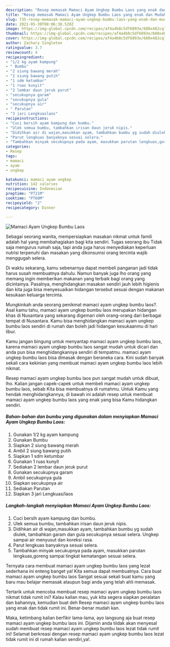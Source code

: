 ```yaml
---
description: "Resep memasak Mamaci Ayam Ungkep Bumbu Laos yang enak dan Mudah Dibuat"
title: "Resep memasak Mamaci Ayam Ungkep Bumbu Laos yang enak dan Mudah Dibuat"
slug: 735-resep-memasak-mamaci-ayam-ungkep-bumbu-laos-yang-enak-dan-mudah-dibuat
date: 2021-05-30T08:06:38.520Z
image: https://img-global.cpcdn.com/recipes/af4a4b8c5df6893e/680x482cq70/mamaci-ayam-ungkep-bumbu-laos-foto-resep-utama.jpg
thumbnail: https://img-global.cpcdn.com/recipes/af4a4b8c5df6893e/680x482cq70/mamaci-ayam-ungkep-bumbu-laos-foto-resep-utama.jpg
cover: https://img-global.cpcdn.com/recipes/af4a4b8c5df6893e/680x482cq70/mamaci-ayam-ungkep-bumbu-laos-foto-resep-utama.jpg
author: Zachary Singleton
ratingvalue: 3.7
reviewcount: 4
recipeingredient:
- "1/2 kg ayam kampung"
- " Bumbu"
- "2 siung bawang merah"
- "2 siung bawang putih"
- "1 sdm ketumbar"
- "1 ruas kunyit"
- "2 lembar daun jeruk purut"
- "secukupnya garam"
- "secukupnya gula"
- "secukupnya air"
- " Parutan"
- "3 jari Lengkuaslaos"
recipeinstructions:
- "Cuci bersih ayam kampung dan bumbu."
- "Ulek semua bumbu, tambahkan irisan daun jeruk nipis."
- "Didihkan air di wajan,masukkan ayam, tambahkan bumbu yg sudah diulek, tambahkan garam dan gula secukupnya sesuai selera. Ungkep sampai air menyusut dan koreksi rasa."
- "Parut lengkuas banyaknya sesuai selera."
- "Tambahkan minyak secukupnya pada ayam, masukkan parutan lengkuas,goreng sampai tingkat kematangan sesuai selera."
categories:
- Resep
tags:
- mamaci
- ayam
- ungkep

katakunci: mamaci ayam ungkep 
nutrition: 142 calories
recipecuisine: Indonesian
preptime: "PT21M"
cooktime: "PT60M"
recipeyield: "2"
recipecategory: Dinner

---
```



![Mamaci Ayam Ungkep Bumbu Laos](https://img-global.cpcdn.com/recipes/af4a4b8c5df6893e/680x482cq70/mamaci-ayam-ungkep-bumbu-laos-foto-resep-utama.jpg)

Sebagai seorang wanita, mempersiapkan masakan nikmat untuk famili adalah hal yang membahagiakan bagi kita sendiri. Tugas seorang ibu Tidak saja mengurus rumah saja, tapi anda juga harus menyediakan keperluan nutrisi terpenuhi dan masakan yang dikonsumsi orang tercinta wajib menggugah selera.

Di waktu  sekarang, kamu sebenarnya dapat membeli panganan jadi tidak harus susah membuatnya dahulu. Namun banyak juga lho orang yang memang ingin memberikan makanan yang terbaik bagi orang yang dicintainya. Pasalnya, menghidangkan masakan sendiri jauh lebih higienis dan kita juga bisa menyesuaikan hidangan tersebut sesuai dengan makanan kesukaan keluarga tercinta. 



Mungkinkah anda seorang penikmat mamaci ayam ungkep bumbu laos?. Asal kamu tahu, mamaci ayam ungkep bumbu laos merupakan hidangan khas di Nusantara yang sekarang digemari oleh orang-orang dari berbagai tempat di Nusantara. Kamu bisa menghidangkan mamaci ayam ungkep bumbu laos sendiri di rumah dan boleh jadi hidangan kesukaanmu di hari libur.

Kamu jangan bingung untuk menyantap mamaci ayam ungkep bumbu laos, karena mamaci ayam ungkep bumbu laos sangat mudah untuk dicari dan anda pun bisa menghidangkannya sendiri di tempatmu. mamaci ayam ungkep bumbu laos bisa dimasak dengan beraneka cara. Kini sudah banyak sekali cara kekinian yang membuat mamaci ayam ungkep bumbu laos lebih nikmat.

Resep mamaci ayam ungkep bumbu laos pun sangat mudah untuk dibuat, lho. Kalian jangan capek-capek untuk membeli mamaci ayam ungkep bumbu laos, sebab Kita bisa membuatnya di rumahmu. Untuk Kamu yang hendak menghidangkannya, di bawah ini adalah resep untuk membuat mamaci ayam ungkep bumbu laos yang enak yang bisa Kamu hidangkan sendiri.

<!--inarticleads1-->

##### Bahan-bahan dan bumbu yang digunakan dalam menyiapkan Mamaci Ayam Ungkep Bumbu Laos:

1. Gunakan 1/2 kg ayam kampung
1. Gunakan  Bumbu
1. Siapkan 2 siung bawang merah
1. Ambil 2 siung bawang putih
1. Siapkan 1 sdm ketumbar
1. Gunakan 1 ruas kunyit
1. Sediakan 2 lembar daun jeruk purut
1. Gunakan secukupnya garam
1. Ambil secukupnya gula
1. Siapkan secukupnya air
1. Sediakan  Parutan
1. Siapkan 3 jari Lengkuas/laos




<!--inarticleads2-->

##### Langkah-langkah menyiapkan Mamaci Ayam Ungkep Bumbu Laos:

1. Cuci bersih ayam kampung dan bumbu.
1. Ulek semua bumbu, tambahkan irisan daun jeruk nipis.
1. Didihkan air di wajan,masukkan ayam, tambahkan bumbu yg sudah diulek, tambahkan garam dan gula secukupnya sesuai selera. Ungkep sampai air menyusut dan koreksi rasa.
1. Parut lengkuas banyaknya sesuai selera.
1. Tambahkan minyak secukupnya pada ayam, masukkan parutan lengkuas,goreng sampai tingkat kematangan sesuai selera.




Ternyata cara membuat mamaci ayam ungkep bumbu laos yang lezat sederhana ini enteng banget ya! Kita semua dapat membuatnya. Cara buat mamaci ayam ungkep bumbu laos Sangat sesuai sekali buat kamu yang baru mau belajar memasak ataupun bagi anda yang telah ahli memasak.

Tertarik untuk mencoba membuat resep mamaci ayam ungkep bumbu laos nikmat tidak rumit ini? Kalau kalian mau, yuk kita segera siapkan peralatan dan bahannya, kemudian buat deh Resep mamaci ayam ungkep bumbu laos yang enak dan tidak rumit ini. Benar-benar mudah kan. 

Maka, ketimbang kalian berfikir lama-lama, ayo langsung aja buat resep mamaci ayam ungkep bumbu laos ini. Dijamin anda tiidak akan menyesal sudah membuat resep mamaci ayam ungkep bumbu laos lezat tidak rumit ini! Selamat berkreasi dengan resep mamaci ayam ungkep bumbu laos lezat tidak rumit ini di rumah kalian sendiri,ya!.

